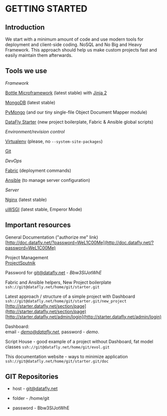 GETTING STARTED
===============

Introduction
------------

We start with a minimum amount of code and use modern tools for deployment and
client-side coding. NoSQL and No Big and Heavy Framework. This approach should
help us make custom projects fast and easily maintain them afterwards.

Tools we use
------------

*Framework*

[Bottle Microframework](http://bottle.readthedocs.org/en/release-0.11/)
(latest stable) with [Jinja 2](http://jinja.pocoo.org/docs/)

[MongoDB](http://docs.mongodb.org/manual/)
(latest stable)

[PyMongo](http://api.mongodb.org/python/current/)
(and our tiny single-file Object Document Mapper module)

[DataFly Starter](/docsdatafly-starter)
(new project boilerplate, Fabric & Ansible global scripts)

*Environment/revision control*

[Virtualenv](http://www.virtualenv.org/en/latest)
(please, no `--system-site-packages`)

[Git](http://gitref.org/index.html)

*DevOps*

[Fabric](http://docs.fabfile.org/en/1.6/)
(deployment commands)

[Ansible](http://www.ansibleworks.com/docs/gettingstarted.html)
(to manage server configuration)

*Server*

[Nginx](http://wiki.nginx.org/Main)
(latest stable)

[uWSGI](http://uwsgi-docs.readthedocs.org/en/latest/)
(latest stable, Emperor Mode)

Important resources
-------------------

General Documentation ("authorize me" link)  
[http://doc.datafly.net/?password=WeL1C00Me](http://doc.datafly.net/?password=WeL1C00Me)  

Project Management  
[ProjectSputnik](http://datafly.projectsputnik.com)

Password for git@datafly.net - *Bbw3SIJotWhE*

Fabric and Ansible helpers, New Project boilerplate  
`ssh://git@datafly.net/home/git/starter.git`

Latest approach / structure of a simple project with Dashboard  
`ssh://git@datafly.net/home/git/starter.git/new_project`  
[http://starter.datafly.net/section/page](http://starter.datafly.net/section/page)  
[http://starter.datafly.net/admin/login](http://starter.datafly.net/admin/login)

Dashboard:  
email - *demo@datafly.net*, password - *demo*.

Script House - good example of a project without Dashboard, fat model classes
`ssh://git@datafly.net/home/git/evol.git`

This documentation website - ways to minimize application
`ssh://git@datafly.net/home/git/starter.git/doc`

GIT Repositories
----------------

* host - git@datafly.net

* folder - /home/git

* password - Bbw3SIJotWhE